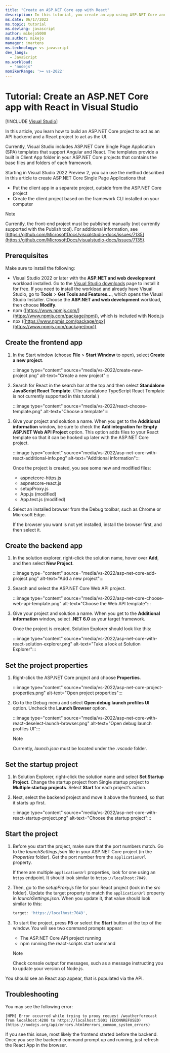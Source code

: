 ```yaml
---
title: "Create an ASP.NET Core app with React"
description: In this tutorial, you create an app using ASP.NET Core and React
ms.date: 06/17/2022
ms.topic: tutorial
ms.devlang: javascript
author: mikejo5000
ms.author: mikejo
manager: jmartens
ms.technology: vs-javascript
dev_langs:
  - JavaScript
ms.workload:
  - "nodejs"
monikerRange: '>= vs-2022'
---
```

# Tutorial: Create an ASP.NET Core app with React in Visual Studio

 [!INCLUDE [Visual Studio](~/includes/applies-to-version/vs-windows-only.md)]

In this article, you learn how to build an ASP.NET Core project to act as an API backend and a React project to act as the UI.

Currently, Visual Studio includes ASP.NET Core Single Page Application (SPA) templates that support Angular and React. The templates provide a built in Client App folder in your ASP.NET Core projects that contains the base files and folders of each framework.

Starting in Visual Studio 2022 Preview 2, you can use the method described in this article to create ASP.NET Core Single Page Applications that:

- Put the client app in a separate project, outside from the ASP.NET Core project
- Create the client project based on the framework CLI installed on your computer

> [!NOTE]
> Currently, the front-end project must be published manually (not currently supported with the Publish tool). For additional information, see [https://github.com/MicrosoftDocs/visualstudio-docs/issues/7135](https://github.com/MicrosoftDocs/visualstudio-docs/issues/7135).

## Prerequisites

Make sure to install the following:

- Visual Studio 2022 or later with the **ASP.NET and web development** workload installed. Go to the [Visual Studio downloads](https://visualstudio.microsoft.com/downloads/) page to install it for free.
  If you need to install the workload and already have Visual Studio, go to **Tools** > **Get Tools and Features...**, which opens the Visual Studio Installer. Choose the **ASP.NET and web development** workload, then choose **Modify**.
- npm ([https://www.npmjs.com/](https://www.npmjs.com/package/npm)), which is included with Node.js
- npx ([https://www.npmjs.com/package/npx](https://www.npmjs.com/package/npx))

## Create the frontend app

1. In the Start window (choose **File** > **Start Window** to open), select **Create a new project**. 

   :::image type="content" source="media/vs-2022/create-new-project.png" alt-text="Create a new project":::

1. Search for React in the search bar at the top and then select **Standalone JavaScript React Template**. (The standalone TypeScript React Template is not currently supported in this tutorial.)

   :::image type="content" source="media/vs-2022/react-choose-template.png" alt-text="Choose a template":::

1. Give your project and solution a name. When you get to the **Additional information** window, be sure to check the **Add integration for Empty ASP.NET Web API Project** option. This option adds files to your React template so that it can be hooked up later with the ASP.NET Core project.

   :::image type="content" source="media/vs-2022/asp-net-core-with-react-additional-info.png" alt-text="Additional information":::

   Once the project is created, you see some new and modified files:

   - aspnetcore-https.js
   - aspnetcore-react.js
   - setupProxy.js
   - App.js (modified)
   - App.test.js (modified)

1. Select an installed browser from the Debug toolbar, such as Chrome or Microsoft Edge.

   If the browser you want is not yet installed, install the browser first, and then select it.

## Create the backend app

1. In the solution explorer, right-click the solution name, hover over **Add**, and then select **New Project**. 

   :::image type="content" source="media/vs-2022/asp-net-core-add-project.png" alt-text="Add a new project":::

1. Search and select the ASP.NET Core Web API project.
 
   :::image type="content" source="media/vs-2022/asp-net-core-choose-web-api-template.png" alt-text="Choose the Web API template":::

1. Give your project and solution a name. When you get to the **Additional information** window, select **.NET 6.0** as your target framework.

   Once the project is created, Solution Explorer should look like this:

   :::image type="content" source="media/vs-2022/asp-net-core-with-react-solution-explorer.png" alt-text="Take a look at Solution Explorer":::

## Set the project properties

1. Right-click the ASP.NET Core project and choose **Properties**.

   :::image type="content" source="media/vs-2022/asp-net-core-project-properties.png" alt-text="Open project properties"::: 

1. Go to the Debug menu and select **Open debug launch profiles UI** option. Uncheck the **Launch Browser** option.

   :::image type="content" source="media/vs-2022/asp-net-core-with-react-deselect-launch-browser.png" alt-text="Open debug launch profiles UI"::: 

   >[!NOTE]
   > Currently, *launch.json* must be located under the *.vscode* folder.

## Set the startup project

1. In Solution Explorer, right-click the solution name and select **Set Startup Project**. Change the startup project from Single startup project to **Multiple startup projects**. Select **Start** for each project’s action.
  
1. Next, select the backend project and move it above the frontend, so that it starts up first.

   :::image type="content" source="media/vs-2022/asp-net-core-with-react-startup-project.png" alt-text="Choose the startup project":::

## Start the project

1. Before you start the project, make sure that the port numbers match. Go to the *launchSettings.json* file in your ASP.NET Core project (in the *Properties* folder). Get the port number from the `applicationUrl` property.

   If there are multiple `applicationUrl` properties, look for one using an `https` endpoint. It should look similar to `https://localhost:7049`.

1. Then, go to the *setupProxy.js* file for your React project (look in the *src* folder). Update the target property to match the `applicationUrl` property in  *launchSettings.json*. When you update it, that value should look similar to this:

   ```js
   target: 'https://localhost:7049',
   ```

1. To start the project, press **F5** or select the **Start** button at the top of the window. You will see two command prompts appear:

   - The ASP.NET Core API project running
   - npm running the react-scripts start command

   >[!NOTE]
   > Check console output for messages, such as a message instructing you to update your version of Node.js.

You should see an React app appear, that is populated via the API.

## Troubleshooting

You may see the following error:

```
[HPM] Error occurred while trying to proxy request /weatherforecast from localhost:4200 to https://localhost:5001 (ECONNREFUSED) (https://nodejs.org/api/errors.html#errors_common_system_errors)
```

If you see this issue, most likely the frontend started before the backend. Once you see the backend command prompt up and running, just refresh the React App in the browser.
